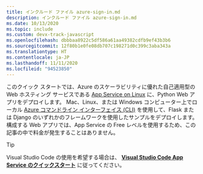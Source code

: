 ```yaml
---
title: インクルード ファイル azure-sign-in.md
description: インクルード ファイル azure-sign-in.md
ms.date: 10/13/2020
ms.topic: include
ms.custom: devx-track-javascript
ms.openlocfilehash: dbbbaa8922c5df586a61aa49382cdfb9ef43b3b6
ms.sourcegitcommit: 12f80b1e0fe08db707c198271d0c399c3aba343a
ms.translationtype: HT
ms.contentlocale: ja-JP
ms.lasthandoff: 11/11/2020
ms.locfileid: "94523850"
---
```

このクイック スタートでは、Azure のスケーラビリティに優れた自己適用型の Web ホスティング サービスである [App Service on Linux](/azure/app-service/overview#app-service-on-linux) に、Python Web アプリをデプロイします。 Mac、Linux、または Windows コンピューター上でローカル [Azure コマンドライン インターフェイス (CLI)](/cli/azure/install-azure-cli) を使用して、Flask または Django のいずれかのフレームワークを使用したサンプルをデプロイします。 構成する Web アプリでは、App Service の Free レベルを使用するため、この記事の中で料金が発生することはありません。

> [!TIP]
> Visual Studio Code の使用を希望する場合は、 **[Visual Studio Code App Service のクイックスタート](/azure/developer/python/tutorial-deploy-app-service-on-linux-01)** に従ってください。